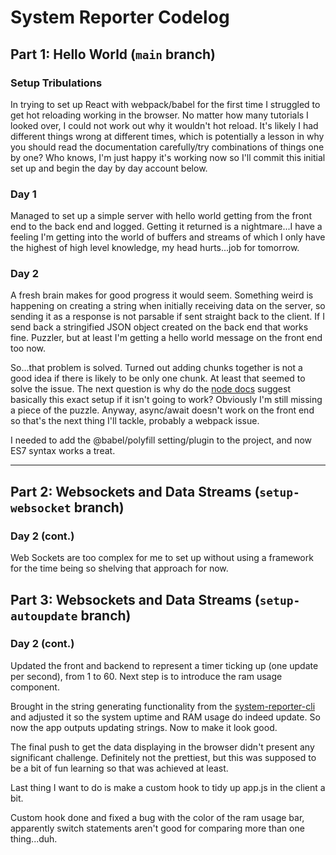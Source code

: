 # System Reporter Codelog

## Part 1: Hello World (`main` branch)

### Setup Tribulations

In trying to set up React with webpack/babel for the first time I struggled to get hot reloading working in the browser. No matter how many tutorials I looked over, I could not work out why it wouldn't hot reload. It's likely I had different things wrong at different times, which is potentially a lesson in why you should read the documentation carefully/try combinations of things one by one? Who knows, I'm just happy it's working now so I'll commit this initial set up and begin the day by day account below.

### Day 1

Managed to set up a simple server with hello world getting from the front end to the back end and logged. Getting it returned is a nightmare...I have a feeling I'm getting into the world of buffers and streams of which I only have the highest of high level knowledge, my head hurts...job for tomorrow.

### Day 2

A fresh brain makes for good progress it would seem. Something weird is happening on creating a string when initially receiving data on the server, so sending it as a response is not parsable if sent straight back to the client. If I send back a stringified JSON object created on the back end that works fine. Puzzler, but at least I'm getting a hello world message on the front end too now.

So...that problem is solved. Turned out adding chunks together is not a good idea if there is likely to be only one chunk. At least that seemed to solve the issue. The next question is why do the [node docs](https://nodejs.dev/learn/get-http-request-body-data-using-nodejs) suggest basically this exact setup if it isn't going to work? Obviously I'm still missing a piece of the puzzle. Anyway, async/await doesn't work on the front end so that's the next thing I'll tackle, probably a webpack issue.

I needed to add the @babel/polyfill setting/plugin to the project, and now ES7 syntax works a treat.

---

## Part 2: Websockets and Data Streams (`setup-websocket` branch)

### Day 2 (cont.)

Web Sockets are too complex for me to set up without using a framework for the time being so shelving that approach for now.

## Part 3: Websockets and Data Streams (`setup-autoupdate` branch)

### Day 2 (cont.)

Updated the front and backend to represent a timer ticking up (one update per second), from 1 to 60. Next step is to introduce the ram usage component.

Brought in the string generating functionality from the [system-reporter-cli](https://github.com/ThomasHAOD/system-reporter-cli) and adjusted it so the system uptime and RAM usage do indeed update. So now the app outputs updating strings. Now to make it look good.

The final push to get the data displaying in the browser didn't present any significant challenge. Definitely not the prettiest, but this was supposed to be a bit of fun learning so that was achieved at least.

Last thing I want to do is make a custom hook to tidy up app.js in the client a bit.

Custom hook done and fixed a bug with the color of the ram usage bar, apparently switch statements aren't good for comparing more than one thing...duh.
